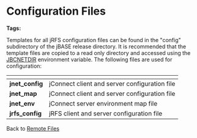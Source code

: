 # Configuration Files

<PageHeader />

**Tags:**
<badge text='jrfs configuration' vertical='middle' />

Templates for all jRFS configuration files can be found in the "config" subdirectory of the jBASE release directory. It is recommended that the template files are copied to a read only directory and accessed using the [JBCNETDIR](./../../environment-variables/jbcnetdir/README.md) environment variable. The following files are used for configuration:

| <!----> | <!----> |
| --- | --- |
| **jnet\_config**<br> | jConnect client and server configuration file<br> |
| **jnet\_map**<br> | jConnect client and server configuration file<br> |
| **jnet\_env**<br> | jConnect server environment map file<br> |
| **jrfs\_config**<br> | jRFS client and server configuration file |

Back to [Remote Files](./../jbase-remote-file-service/README.md)

<PageFooter />
